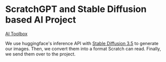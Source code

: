 # ScratchGPT and Stable Diffusion based AI Project
[AI Toolbox](https://scratch.mit.edu/projects/1088420865/)

We use huggingface's inference API with [Stable Diffusion 3.5](https://huggingface.co/stabilityai/stable-diffusion-3.5-large) to generate our images.
Then, we convert them into a format Scratch can read.
Finally, we send them over to the project.
